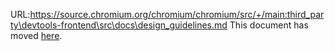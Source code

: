 URL:https://source.chromium.org/chromium/chromium/src/+/main:third_party\devtools-frontend\src\docs\design_guidelines.md
This document has moved [here](./contributing/design.md#Review-Guidelines).
